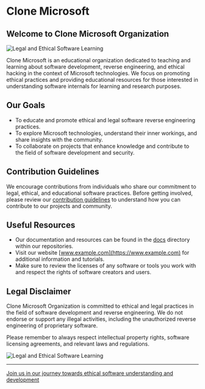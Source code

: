 # Clone Microsoft

## Welcome to Clone Microsoft Organization

![Legal and Ethical Software Learning](https://www.example.com/your-image-url.png)

Clone Microsoft is an educational organization dedicated to teaching and learning about software development, reverse engineering, and ethical hacking in the context of Microsoft technologies. We focus on promoting ethical practices and providing educational resources for those interested in understanding software internals for learning and research purposes.

## Our Goals

- To educate and promote ethical and legal software reverse engineering practices.
- To explore Microsoft technologies, understand their inner workings, and share insights with the community.
- To collaborate on projects that enhance knowledge and contribute to the field of software development and security.

## Contribution Guidelines

We encourage contributions from individuals who share our commitment to legal, ethical, and educational software practices. Before getting involved, please review our [contribution guidelines](CONTRIBUTING.md) to understand how you can contribute to our projects and community.

## Useful Resources

- Our documentation and resources can be found in the [docs](docs) directory within our repositories.
- Visit our website [www.example.com](https://www.example.com) for additional information and tutorials.
- Make sure to review the licenses of any software or tools you work with and respect the rights of software creators and users.

## Legal Disclaimer

Clone Microsoft Organization is committed to ethical and legal practices in the field of software development and reverse engineering. We do not endorse or support any illegal activities, including the unauthorized reverse engineering of proprietary software.

Please remember to always respect intellectual property rights, software licensing agreements, and relevant laws and regulations.

![Legal and Ethical Software Learning](https://www.example.com/your-image-url.png)

---

[Join us in our journey towards ethical software understanding and development](CONTRIBUTING.md)
